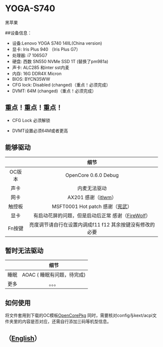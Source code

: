 # YOGA-S740
黑苹果


##设备信息：
* 设备:Lenovo YOGA S740 14llL(China version)
* 显卡: Iris Plus 940 （Iris Plus G7）
* 处理器: i7 1065G7
* 硬盘: 西数 SN550 NVMe SSD 1T (替换了pm981a)
* 声卡: ALC285 和inter sst内麦
* 内存: 16G DDR4X Micron 
* BIOS: BYCN35WW
* CFG lock: Disabled (changed)（重点！必须完成）
* DVMT: 64M (changed)（重点！必须完成）

## 重点！重点！重点！

* CFG Lock 必须解锁

* DVMT设置必须64M或者更高



## 能够驱动
|  | 细节 |
|:-: | :-:|
|OC版本|OpenCore 0.6.0 Debug|
|声卡|  内麦无法驱动 |
|网卡| AX201 感谢（[itlwm](https://github.com/OpenIntelWireless/itlwm)）|
|触控板|MSFT0001 Hot patch 感谢（[宪武](https://github.com/daliansky/OC-little)）|
|显卡|有启动花屏的问题，但是启动后正常 感谢（[FireWolf](https://github.com/0xFireWolf/WhateverGreen)） |
|Fn按键|亮度调节请自行在设置内调成f11 f12 其余按键没有修改的必要|
## 暂时无法驱动
|  | 细节 |
|:-: | :-:|
|睡眠| AOAC ( 睡眠有问题，待完成)|
|更多|。。。|


## 如何使用
将文件套用到下载的OC模板[OpenCorePkg](https://github.com/acidanthera/OpenCorePkg)
同时，需要核对config与kext/acpi文件夹里的内容是否对应，还需自行添加三码等机型信息。
## （[English](https://github.com/frozenzero123/YOGA-S740/blob/master/README-EN.md)）
